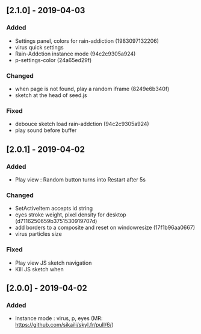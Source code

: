 ## [2.1.0] - 2019-04-03
### Added
- Settings panel, colors for rain-addiction (1983097132206)
- virus quick settings
- Rain-Addction instance mode (94c2c9305a924)
- p-settings-color (24a65ed29f)

### Changed
- when page is not found, play a random iframe (8249e6b340f)
- sketch at the head of seed.js

### Fixed
- debouce sketch load rain-addction (94c2c9305a924)
- play sound before buffer

## [2.0.1] - 2019-04-02
### Added
- Play view : Random button turns into Restart after 5s 

### Changed
- SetActiveItem accepts id string
- eyes stroke weight, pixel density for desktop (d7116250659b3751530919707d)
- add borders to a composite and reset on windowresize (17f1b96aa0667)
- virus particles size

### Fixed
- Play view JS sketch navigation
- Kill JS sketch when

## [2.0.0] - 2019-04-02
### Added
- Instance mode : virus, p, eyes (MR: https://github.com/sikaili/skyl.fr/pull/6/)

